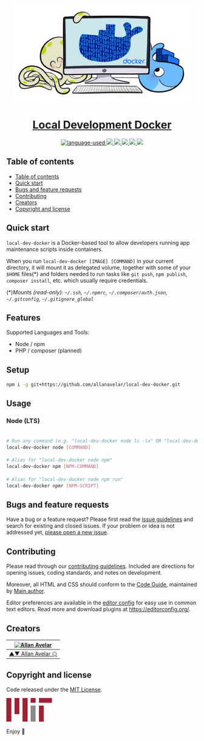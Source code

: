 <p align="center">
  <a href="#">
    <img src="./images/icon-256x256.png" height="256">
    <h1 align="center">Local Development Docker</h1>
  </a>
</p>

<p align="center">
  <a href="#">
    <img src="https://img.shields.io/github/languages/top/allanavelar/local-dev-docker.svg?style=for-the-badge" alt="language-used"/>
  </a>

  <a href="#">
    <img src="https://img.shields.io/github/contributors/allanavelar/local-dev-docker.svg?style=for-the-badge">
  </a>

  <a href="#">
    <img src="https://img.shields.io/github/forks/allanavelar/local-dev-docker.svg?style=for-the-badge">
  </a>

  <a href="#">
    <img src="https://img.shields.io/github/stars/allanavelar/local-dev-docker.svg?style=for-the-badge">
  </a>

  <a href="#">
    <img src="https://img.shields.io/github/issues/allanavelar/local-dev-docker.svg?style=for-the-badge">
  </a>

  <a href="#">
    <img src="https://img.shields.io/github/license/allanavelar/local-dev-docker.svg?style=for-the-badge">
  </a>
</p>

## Table of contents

- [Table of contents](#table-of-contents)
- [Quick start](#quick-start)
- [Bugs and feature requests](#bugs-and-feature-requests)
- [Contributing](#contributing)
- [Creators](#creators)
- [Copyright and license](#copyright-and-license)

## Quick start

`local-dev-docker` is a Docker-based tool to allow developers running app maintenance scripts inside containers.

When you run `local-dev-docker [IMAGE] [COMMAND]` in your current directory, it will mount it as delegated volume, together with some of your `$HOME` files(*) and folders needed to run tasks like `git push`, `npm publish`, `composer install`, etc. which usually require credentials.

(*)*Mounts (read-only): `~/.ssh`, `~/.npmrc`, `~/.composer/auth.json`, `~/.gitconfig`, `~/.gitignore_global`*

## Features

Supported Languages and Tools:

- Node / npm
- PHP / composer (planned)

## Setup

```bash
npm i -g git+https://github.com/allanavelar/local-dev-docker.git
```

## Usage

### Node (LTS)

```bash

# Run any command (e.g. "local-dev-docker node ls -la" OR "local-dev-docker node node index.js")
local-dev-docker node [COMMAND]

# Alias for "local-dev-docker node npm"
local-dev-docker npm [NPM-COMMAND]

# Alias for "local-dev-docker node npm run"
local-dev-docker npmr [NPM-SCRIPT]
```

## Bugs and feature requests

Have a bug or a feature request? Please first read the [issue guidelines](./contributing.md) and search for existing and closed issues. If your problem or idea is not addressed yet, [please open a new issue](https://github.com/allanavelar/local-dev-docker/issues/new).

## Contributing

Please read through our [contributing guidelines](./contributing.md). Included are directions for opening issues, coding standards, and notes on development.

Moreover, all HTML and CSS should conform to the [Code Guide](./code-guide.md), maintained by [Main author](https://github.com/allanavelar).

Editor preferences are available in the [editor config](./.editorconfig) for easy use in common text editors. Read more and download plugins at <https://editorconfig.org/>.

## Creators

[![Allan Avelar](https://avatars2.githubusercontent.com/u/6510417?v=3&s=128)](https://github.com/allanavelar) |
--- |
[▲▼ Allan Avelar ۞](https://github.com/allanavelar)|

## Copyright and license

Code released under the [MIT License](./license.md).

<a href="./license.md"><img src="images/mit-icon.svg" width="120"/></a>

Enjoy :metal:

